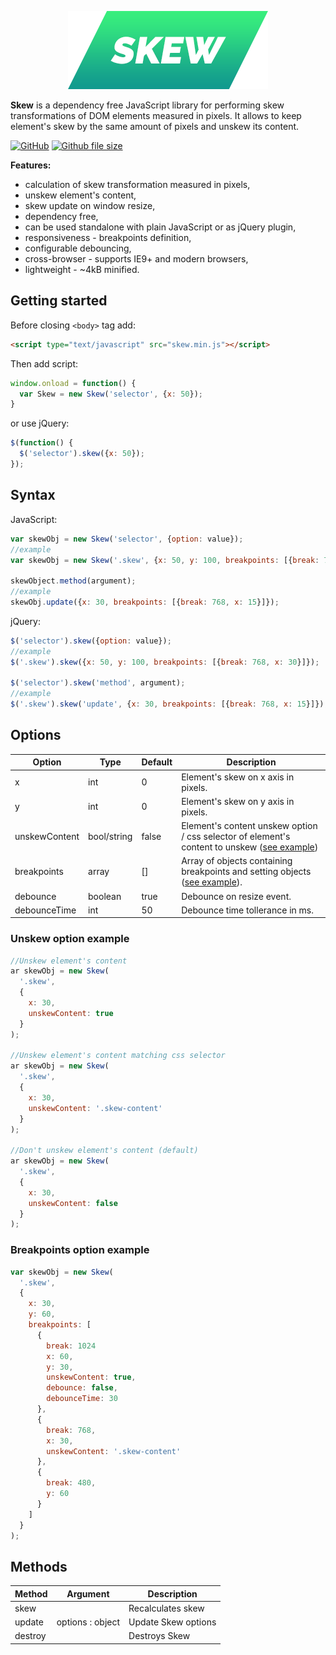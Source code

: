 <p align="center">
  <img src="/assets/logo.png" alt="Skew">
</p>


**Skew** is a dependency free JavaScript library for performing skew transformations of DOM elements measured in pixels. It allows to keep element's skew by the same amount of pixels and unskew its content.


[![GitHub](https://img.shields.io/github/license/wiserim/Skew.svg)](https://github.com/wiserim/Skew/blob/master/LICENSE) [![Github file size](https://img.shields.io/github/size/wiserim/Skew/skew.min.js.svg)](https://github.com/wiserim/Skew)


**Features:**
* calculation of skew transformation measured in pixels,
* unskew element's content, 
* skew update on window resize,
* dependency free,
* can be used standalone with plain JavaScript or as jQuery plugin,
* responsiveness - breakpoints definition,
* configurable debouncing,
* cross-browser - supports IE9+ and modern browsers,
* lightweight - ~4kB minified.

## Getting started
Before closing ```<body>``` tag add:
  ```html
  <script type="text/javascript" src="skew.min.js"></script>
  ```
  
  Then add script:
  ```javascript
  window.onload = function() {
    var Skew = new Skew('selector', {x: 50});
  }
  ```
  or use jQuery:
  ```javascript
  $(function() {
    $('selector').skew({x: 50});
  });
  ```
  
## Syntax

JavaScript:
```javascript
var skewObj = new Skew('selector', {option: value});
//example
var skewObj = new Skew('.skew', {x: 50, y: 100, breakpoints: [{break: 768, x: 30}]});

skewObject.method(argument);
//example
skewObj.update({x: 30, breakpoints: [{break: 768, x: 15}]});
```
jQuery:
```javascript
$('selector').skew({option: value});
//example
$('.skew').skew({x: 50, y: 100, breakpoints: [{break: 768, x: 30}]});

$('selector').skew('method', argument);
//example
$('.skew').skew('update', {x: 30, breakpoints: [{break: 768, x: 15}]});
```
  
  ## Options
  
  Option | Type | Default | Description
  ------------ | ------------- | ------------ | -------------
  x | int | 0 | Element's skew on x axis in pixels.
  y | int | 0 | Element's skew on y axis in pixels.
  unskewContent | bool/string | false | Element's content unskew option / css selector of element's content to unskew ([see example](#unskew-option-example))
  breakpoints | array | [] | Array of objects containing breakpoints and setting objects ([see example](#breakpoints-option-example)).
  debounce | boolean | true | Debounce on resize event.
  debounceTime | int | 50 | Debounce time tollerance in ms.
  
  ### Unskew option example
  
  ```javascript
  //Unskew element's content
  ar skewObj = new Skew(
    '.skew',
    {
      x: 30,
      unskewContent: true
    }
  );
  
  //Unskew element's content matching css selector
  ar skewObj = new Skew(
    '.skew',
    {
      x: 30,
      unskewContent: '.skew-content'
    }
  );
  
  //Don't unskew element's content (default)
  ar skewObj = new Skew(
    '.skew',
    {
      x: 30,
      unskewContent: false
    }
  );
  
  ```
  
  ### Breakpoints option example
  
  ```javascript
  var skewObj = new Skew(
    '.skew',
    {
      x: 30,
      y: 60,
      breakpoints: [
        {
          break: 1024
          x: 60,
          y: 30,
          unskewContent: true,
          debounce: false,
          debounceTime: 30
        },
        {
          break: 768,
          x: 30,
          unskewContent: '.skew-content'
        },
        {
          break: 480,
          y: 60
        }
      ]
    }
  );
  ```

  ## Methods

  Method | Argument | Description
  ------------ | ------------- | ------------
  skew | | Recalculates skew
  update | options : object | Update Skew options
  destroy | | Destroys Skew
